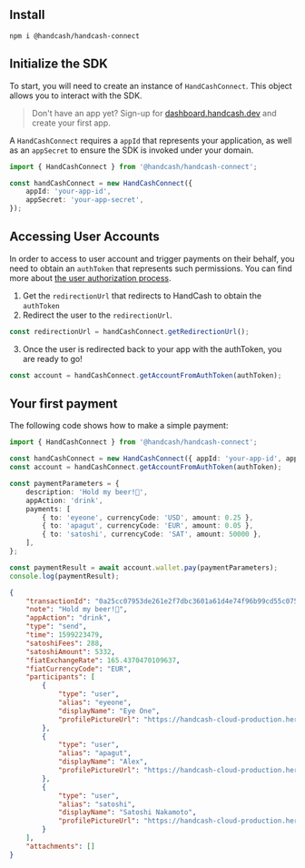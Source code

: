 ## Install

`npm i @handcash/handcash-connect`

## Initialize the SDK

To start, you will need to create an instance of `HandCashConnect`. This object allows you to interact with the SDK.

> Don't have an app yet? Sign-up for [dashboard.handcash.dev](https://dashboard.handcash.dev) and create your first app.

A `HandCashConnect` requires a `appId` that represents your application, as well as an `appSecret` to ensure the SDK is invoked under your domain.

```typescript
import { HandCashConnect } from '@handcash/handcash-connect';

const handCashConnect = new HandCashConnect({
	appId: 'your-app-id',
	appSecret: 'your-app-secret',
});
```

## Accessing User Accounts

In order to access to user account and trigger payments on their behalf, you need to obtain an `authToken` that represents such permissions. You can find more about [the user authorization process](https://handcash.github.io/handcash-connect-sdk-js-beta-docs/#/user-authorization).

1. Get the `redirectionUrl` that redirects to HandCash to obtain the `authToken`
2. Redirect the user to the `redirectionUrl`.

```typescript
const redirectionUrl = handCashConnect.getRedirectionUrl();
```

3. Once the user is redirected back to your app with the authToken, you are ready to go!

```typescript
const account = handCashConnect.getAccountFromAuthToken(authToken);
```

## Your first payment

The following code shows how to make a simple payment:

```typescript
import { HandCashConnect } from '@handcash/handcash-connect';

const handCashConnect = new HandCashConnect({ appId: 'your-app-id', appSecret: 'your-app-secret' });
const account = handCashConnect.getAccountFromAuthToken(authToken);

const paymentParameters = {
	description: 'Hold my beer!🍺',
	appAction: 'drink',
	payments: [
		{ to: 'eyeone', currencyCode: 'USD', amount: 0.25 },
		{ to: 'apagut', currencyCode: 'EUR', amount: 0.05 },
		{ to: 'satoshi', currencyCode: 'SAT', amount: 50000 },
	],
};

const paymentResult = await account.wallet.pay(paymentParameters);
console.log(paymentResult);
```

```json
{
	"transactionId": "0a25cc07953de261e2f7dbc3601a61d4e74f96b99cd55c0755df9b9888cdccbc",
	"note": "Hold my beer!🍺",
	"appAction": "drink",
	"type": "send",
	"time": 1599223479,
	"satoshiFees": 288,
	"satoshiAmount": 5332,
	"fiatExchangeRate": 165.4370470109637,
	"fiatCurrencyCode": "EUR",
	"participants": [
		{
			"type": "user",
			"alias": "eyeone",
			"displayName": "Eye One",
			"profilePictureUrl": "https://handcash-cloud-production.herokuapp.com/users/profilePicture/eyeone"
		},
		{
			"type": "user",
			"alias": "apagut",
			"displayName": "Alex",
			"profilePictureUrl": "https://handcash-cloud-production.herokuapp.com/users/profilePicture/apagut"
		},
		{
			"type": "user",
			"alias": "satoshi",
			"displayName": "Satoshi Nakamoto",
			"profilePictureUrl": "https://handcash-cloud-production.herokuapp.com/users/profilePicture/satoshi"
		}
	],
	"attachments": []
}
```
